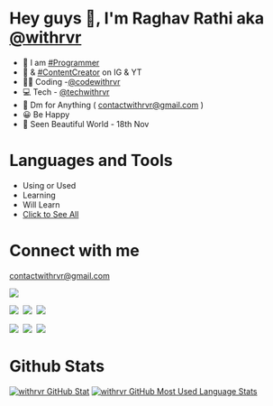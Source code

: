 # Hey guys 👋, I'm Raghav Rathi aka [@withrvr](#connect-with-me)

-   🧠 I am [#Programmer](#connect-with-me)
-   🎯 & [#ContentCreator](#connect-with-me) on IG & YT
-   👨‍💻 Coding -[@codewithrvr](#connect-with-me)
-   💻 Tech - [@techwithrvr](#connect-with-me)
-   💬 Dm for Anything ( contactwithrvr@gmail.com )
-   😀 Be Happy
-   🎉 Seen Beautiful World - 18th Nov

# Languages and Tools

-   Using or Used
-   Learning
-   Will Learn
-   [Click to See All](./Languages-And-Tools.md)

# Connect with me

contactwithrvr@gmail.com

[![](https://img.shields.io/badge/withrvr-1DA1F2?logo=twitter&logoColor=white)][twitter]

[![](https://img.shields.io/badge/withrvr-E4405F?logo=instagram&logoColor=white)][withrvr-ig]&nbsp;
[![](https://img.shields.io/badge/techwithrvr-E4405F?logo=instagram&logoColor=white)][techwithrvr-ig]&nbsp;
[![](https://img.shields.io/badge/codewithrvr-E4405F?logo=instagram&logoColor=white)][codewithrvr-ig]&nbsp;

[![](https://img.shields.io/badge/With_RVR-FF0000?logo=youtube&logoColor=white)][withrvr]&nbsp;
[![](https://img.shields.io/badge/Tech_With_RVR-FF0000?logo=youtube&logoColor=white)][techwithrvr]&nbsp;
[![](https://img.shields.io/badge/Code_With_RVR-FF0000?logo=youtube&logoColor=white)][codewithrvr]&nbsp;

# Github Stats

[![withrvr GitHub Stat](https://github-readme-stats.vercel.app/api?username=withrvr&show_icons=true)](#connect-with-me)
[![withrvr GitHub Most Used Language Stats](https://github-readme-stats.vercel.app/api/top-langs/?username=withrvr&langs_count=10&layout=compact)](#connect-with-me)

<!--- ........... End .......... and now ............... declaration of variables ............ -->

[withrvr]: https://www.youtube.com/channel/UC7vo7Ytk-XDT_Qk_Uh_ziDg?sub_confirmation=1
[techwithrvr]: https://www.youtube.com/techwithrvr?sub_confirmation=1
[codewithrvr]: https://www.youtube.com/channel/UCz155xQn-6lzHWs9_2oX1Dg?sub_confirmation=1
[withrvr-ig]: https://www.instagram.com/withrvr/
[techwithrvr-ig]: https://www.instagram.com/techwithrvr/
[codewithrvr-ig]: https://www.instagram.com/codewithrvr/
[twitter]: https://twitter.com/intent/follow?screen_name=withrvr
